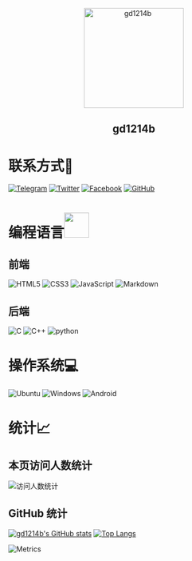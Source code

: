 <p align="center">
 <img width="200px" src="https://blog.gd1214b.icu/images/avatar.png" align="center" alt="gd1214b" />
 <h2 align="center">gd1214b</h2>
</p>

# 联系方式📱
[![Telegram](https://img.shields.io/badge/Telegram-2CA5E0?style=for-the-badge&logo=telegram&logoColor=white)](https://t.me/gd1214b) 
[![Twitter](https://img.shields.io/badge/Twitter-1DA1F2?style=for-the-badge&logo=twitter&logoColor=white)](https://twitter.com/gd1214b) 
[![Facebook](https://img.shields.io/badge/Facebook-1877F2?style=for-the-badge&logo=facebook&logoColor=white)](https://www.facebook.com/gd1214b/) 
[![GitHub](https://img.shields.io/badge/GitHub-100000?style=for-the-badge&logo=github&logoColor=white)](https://github.com/gd1214b)

# 编程语言<img src="https://cdn.jsdelivr.net/gh/gd1214b/files@main/giphy.gif" width="50">
## 前端
![HTML5](https://img.shields.io/badge/HTML5-E34F26?style=for-the-badge&logo=html5&logoColor=white) 
![CSS3](https://img.shields.io/badge/CSS3-1572B6?style=for-the-badge&logo=css3&logoColor=white) 
![JavaScript](https://img.shields.io/badge/JavaScript-323330?style=for-the-badge&logo=javascript&logoColor=F7DF1E) 
![Markdown](https://img.shields.io/badge/Markdown-000000?style=for-the-badge&logo=markdown&logoColor=white)
## 后端
![C](https://img.shields.io/badge/C-00599C?style=for-the-badge&logo=c&logoColor=white) 
![C++](https://img.shields.io/badge/C%2B%2B-00599C?style=for-the-badge&logo=c%2B%2B&logoColor=white) 
![python](https://img.shields.io/badge/Python-14354C?style=for-the-badge&logo=python&logoColor=white)

# 操作系统💻
![Ubuntu](https://img.shields.io/badge/Ubuntu-E95420?style=for-the-badge&logo=ubuntu&logoColor=white)
![Windows](https://img.shields.io/badge/Windows-0078D6?style=for-the-badge&logo=windows&logoColor=white)
![Android](https://img.shields.io/badge/Android-3DDC84?style=for-the-badge&logo=android&logoColor=white)

# 统计📈
## 本页访问人数统计
![访问人数统计](https://count.getloli.com/get/@gd1214b-github?theme=gelbooru)

## GitHub 统计
[![gd1214b's GitHub stats](https://github-readme-stats.vercel.app/api?username=gd1214b&show_icons=true&theme=radical)](https://github.com/gd1214b)
[![Top Langs](https://github-readme-stats.vercel.app/api/top-langs/?username=gd1214b&layout=compact&theme=radical)](https://github.com/gd1214b)

![Metrics](https://metrics.lecoq.io/gd1214b?template=classic&languages=1&isocalendar=1&introduction=1&habits=1&licenses=1&contributors=1&stars=1&topics=1&people=1&reactions=1&gists=1&followup=1&traffic=1&lines=1&stargazers=1&projects=1&activity=1&notable=1&support=1&achievements=1&skyline=1&pagespeed=1&tweets=1&anilist=1&music=1&stackoverflow=1&posts=1&rss=1&stock=1&screenshot=1&wakatime=1&nightscout=1&isocalendar.duration=half-year&languages.limit=8&languages.sections=most-used&languages.colors=github&languages.threshold=0%25&languages.indepth=false&languages.recent.load=300&languages.recent.days=14&introduction.title=true&habits.from=200&habits.days=14&habits.facts=true&habits.charts=false&licenses.ratio=false&licenses.legal=true&contributors.head=master&contributors.ignored=github-actions%5Bbot%5D%2C%20dependabot%5Bbot%5D%2C%20dependabot-preview%5Bbot%5D&contributors.contributions=false&stars.limit=4&topics.mode=starred&topics.sort=stars&topics.limit=15&reactions.limit=200&reactions.days=0&reactions.display=absolute&reactions.ignored=github-actions%5Bbot%5D%2C%20dependabot%5Bbot%5D%2C%20dependabot-preview%5Bbot%5D&people.limit=24&people.size=28&people.types=followers%2C%20following&people.identicons=false&people.shuffle=false&followup.sections=repositories&projects.limit=4&projects.descriptions=false&activity.limit=5&activity.load=300&activity.days=14&activity.filter=all&activity.visibility=all&activity.timestamps=false&achievements.threshold=C&achievements.secrets=true&achievements.limit=0&notable.repositories=false&skyline.year=current-year&skyline.frames=60&skyline.quality=0.5&skyline.compatibility=false&pagespeed.url=.user.website&pagespeed.detailed=false&pagespeed.screenshot=false&music.limit=4&music.played.at=false&music.user=.user.login&tweets.attachments=false&tweets.limit=2&tweets.user=gd1214b&anilist.medias=anime%2C%20manga&anilist.sections=favorites&anilist.limit=2&anilist.limit.characters=22&anilist.shuffle=true&anilist.user=.user.login&stackoverflow.user=13687440&stackoverflow.sections=answers-top%2C%20questions-recent&stackoverflow.limit=2&stackoverflow.lines=4&stackoverflow.lines.snippet=2&posts.descriptions=false&posts.covers=false&posts.limit=4&posts.user=.user.login&rss.limit=4&wakatime.days=7&wakatime.sections=time%2C%20projects%2C%20projects-graphs%2C%20languages%2C%20languages-graphs%2C%20editors%2C%20os&wakatime.limit=5&wakatime.url=https%3A%2F%2Fwakatime.com&wakatime.user=current&stock.duration=1d&stock.interval=5m&screenshot.title=Screenshot&screenshot.selector=body&screenshot.background=true&nightscout.url=https%3A%2F%2Fexample.herokuapp.com&nightscout.datapoints=12&nightscout.lowalert=80&nightscout.highalert=180&nightscout.urgentlowalert=50&nightscout.urgenthighalert=250&config.timezone=Asia%2FShanghai)
